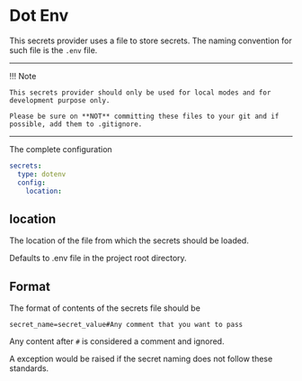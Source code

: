 # Dot Env

This secrets provider uses a file to store secrets. The naming convention for such file is the ```.env``` file.


---
!!! Note

    This secrets provider should only be used for local modes and for development purpose only.

    Please be sure on **NOT** committing these files to your git and if possible, add them to .gitignore.

---

The complete configuration

```yaml
secrets:
  type: dotenv
  config:
    location:

```

## location

The location of the file from which the secrets should be loaded.

Defaults to .env file in the project root directory.

## Format

The format of contents of the secrets file should be

```shell
secret_name=secret_value#Any comment that you want to pass
```

Any content after ```#``` is considered a comment and ignored.

A exception would be raised if the secret naming does not follow these standards.
